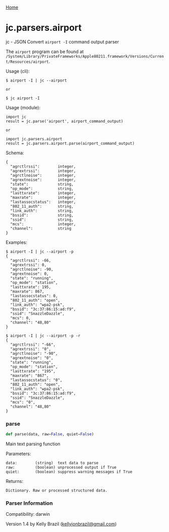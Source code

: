 [Home](https://kellyjonbrazil.github.io/jc/)
<a id="jc.parsers.airport"></a>

# jc.parsers.airport

jc - JSON Convert `airport -I` command output parser

The `airport` program can be found at `/System/Library/PrivateFrameworks/Apple80211.framework/Versions/Current/Resources/airport`.

Usage (cli):

    $ airport -I | jc --airport

    or

    $ jc airport -I

Usage (module):

    import jc
    result = jc.parse('airport', airport_command_output)

    or

    import jc.parsers.airport
    result = jc.parsers.airport.parse(airport_command_output)

Schema:

    {
      "agrctlrssi":        integer,
      "agrextrssi":        integer,
      "agrctlnoise":       integer,
      "agrextnoise":       integer,
      "state":             string,
      "op_mode":           string,
      "lasttxrate":        integer,
      "maxrate":           integer,
      "lastassocstatus":   integer,
      "802_11_auth":       string,
      "link_auth":         string,
      "bssid":             string,
      "ssid":              string,
      "mcs":               integer,
      "channel":           string
    }

Examples:

    $ airport -I | jc --airport -p
    {
      "agrctlrssi": -66,
      "agrextrssi": 0,
      "agrctlnoise": -90,
      "agrextnoise": 0,
      "state": "running",
      "op_mode": "station",
      "lasttxrate": 195,
      "maxrate": 867,
      "lastassocstatus": 0,
      "802_11_auth": "open",
      "link_auth": "wpa2-psk",
      "bssid": "3c:37:86:15:ad:f9",
      "ssid": "SnazzleDazzle",
      "mcs": 0,
      "channel": "48,80"
    }

    $ airport -I | jc --airport -p -r
    {
      "agrctlrssi": "-66",
      "agrextrssi": "0",
      "agrctlnoise": "-90",
      "agrextnoise": "0",
      "state": "running",
      "op_mode": "station",
      "lasttxrate": "195",
      "maxrate": "867",
      "lastassocstatus": "0",
      "802_11_auth": "open",
      "link_auth": "wpa2-psk",
      "bssid": "3c:37:86:15:ad:f9",
      "ssid": "SnazzleDazzle",
      "mcs": "0",
      "channel": "48,80"
    }

<a id="jc.parsers.airport.parse"></a>

### parse

```python
def parse(data, raw=False, quiet=False)
```

Main text parsing function

Parameters:

    data:        (string)  text data to parse
    raw:         (boolean) unprocessed output if True
    quiet:       (boolean) suppress warning messages if True

Returns:

    Dictionary. Raw or processed structured data.

### Parser Information
Compatibility:  darwin

Version 1.4 by Kelly Brazil (kellyjonbrazil@gmail.com)
